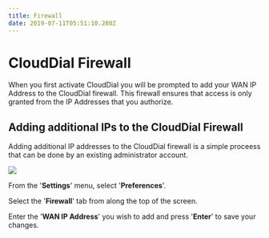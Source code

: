 ```yaml
---
title: Firewall
date: 2019-07-11T05:51:10.280Z
---
```

# CloudDial Firewall

When you first activate CloudDial you will be prompted to add your WAN IP Address to the CloudDial firewall.
This firewall ensures that access is only granted from the IP Addresses that you authorize.

## Adding additional IPs to the CloudDial Firewall

Adding additional IP addresses to the CloudDial firewall is a simple proceess that can be done by an existing administrator account.

![](/images/clouddial-customagent-1.png)

From the '**Settings**' menu, select '**Preferences**'.

Select the '**Firewall**' tab from along the top of the screen.

Enter the '**WAN IP Address**' you wish to add and press '**Enter**' to save your changes.

